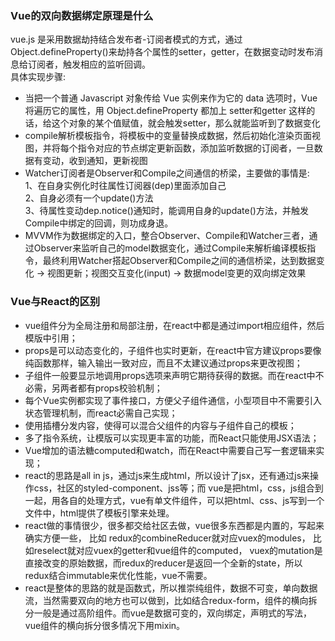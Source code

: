 ### Vue的双向数据绑定原理是什么

vue.js 是采用数据劫持结合发布者-订阅者模式的方式，通过Object.defineProperty()来劫持各个属性的setter，getter，在数据变动时发布消息给订阅者，触发相应的监听回调。  
具体实现步骤:  
* 当把一个普通 Javascript 对象传给 Vue 实例来作为它的 data 选项时，Vue 将遍历它的属性，用 Object.defineProperty 都加上 setter和getter 这样的话，给这个对象的某个值赋值，就会触发setter，那么就能监听到了数据变化  
* compile解析模板指令，将模板中的变量替换成数据，然后初始化渲染页面视图，并将每个指令对应的节点绑定更新函数，添加监听数据的订阅者，一旦数据有变动，收到通知，更新视图
* Watcher订阅者是Observer和Compile之间通信的桥梁，主要做的事情是:   
1、在自身实例化时往属性订阅器(dep)里面添加自己   
2、自身必须有一个update()方法   
3、待属性变动dep.notice()通知时，能调用自身的update()方法，并触发Compile中绑定的回调，则功成身退。  
* MVVM作为数据绑定的入口，整合Observer、Compile和Watcher三者，通过Observer来监听自己的model数据变化，通过Compile来解析编译模板指令，最终利用Watcher搭起Observer和Compile之间的通信桥梁，达到数据变化 -> 视图更新；视图交互变化(input) -> 数据model变更的双向绑定效果  

### Vue与React的区别

* vue组件分为全局注册和局部注册，在react中都是通过import相应组件，然后模版中引用；  
* props是可以动态变化的，子组件也实时更新，在react中官方建议props要像纯函数那样，输入输出一致对应，而且不太建议通过props来更改视图；  
* 子组件一般要显示地调用props选项来声明它期待获得的数据。而在react中不必需，另两者都有props校验机制；  
* 每个Vue实例都实现了事件接口，方便父子组件通信，小型项目中不需要引入状态管理机制，而react必需自己实现；  
* 使用插槽分发内容，使得可以混合父组件的内容与子组件自己的模板；  
* 多了指令系统，让模版可以实现更丰富的功能，而React只能使用JSX语法；  
* Vue增加的语法糖computed和watch，而在React中需要自己写一套逻辑来实现；  
* react的思路是all in js，通过js来生成html，所以设计了jsx，还有通过js来操作css，社区的styled-component、jss等；而 vue是把html，css，js组合到一起，用各自的处理方式，vue有单文件组件，可以把html、css、js写到一个文件中，html提供了模板引擎来处理。  
* react做的事情很少，很多都交给社区去做，vue很多东西都是内置的，写起来确实方便一些， 比如 redux的combineReducer就对应vuex的modules， 比如reselect就对应vuex的getter和vue组件的computed， vuex的mutation是直接改变的原始数据，而redux的reducer是返回一个全新的state，所以redux结合immutable来优化性能，vue不需要。  
* react是整体的思路的就是函数式，所以推崇纯组件，数据不可变，单向数据流，当然需要双向的地方也可以做到，比如结合redux-form，组件的横向拆分一般是通过高阶组件。而vue是数据可变的，双向绑定，声明式的写法，vue组件的横向拆分很多情况下用mixin。  
